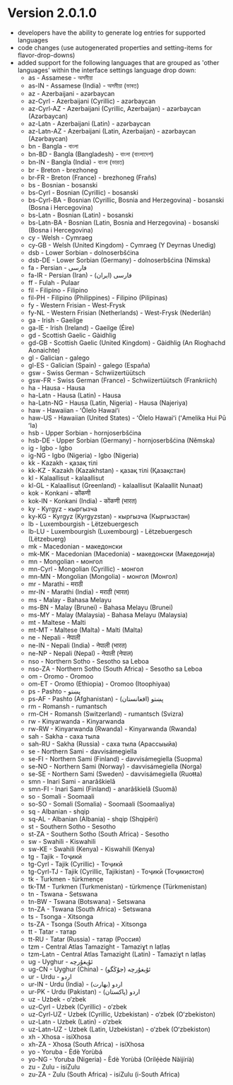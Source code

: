 # Version 2.0.1.0
- developers have the ability to generate log entries for supported languages
- code changes (use autogenerated properties and setting-items for flavor-drop-downs)
- added support for the following languages that are grouped as 'other languages' within the interface settings language drop down:
    * as              - Assamese                                      - অসমীয়া
    * as-IN           - Assamese (India)                              - অসমীয়া (ভাৰত)
    * az              - Azerbaijani                                   - azərbaycan
    * az-Cyrl         - Azerbaijani (Cyrillic)                        - azərbaycan
    * az-Cyrl-AZ      - Azerbaijani (Cyrillic, Azerbaijan)            - azərbaycan (Azərbaycan)
    * az-Latn         - Azerbaijani (Latin)                           - azərbaycan
    * az-Latn-AZ      - Azerbaijani (Latin, Azerbaijan)               - azərbaycan (Azərbaycan)
    * bn              - Bangla                                        - বাংলা
    * bn-BD           - Bangla (Bangladesh)                           - বাংলা (বাংলাদেশ)
    * bn-IN           - Bangla (India)                                - বাংলা (ভারত)
    * br              - Breton                                        - brezhoneg
    * br-FR           - Breton (France)                               - brezhoneg (Frañs)
    * bs              - Bosnian                                       - bosanski
    * bs-Cyrl         - Bosnian (Cyrillic)                            - bosanski
    * bs-Cyrl-BA      - Bosnian (Cyrillic, Bosnia and Herzegovina)    - bosanski (Bosna i Hercegovina)
    * bs-Latn         - Bosnian (Latin)                               - bosanski
    * bs-Latn-BA      - Bosnian (Latin, Bosnia and Herzegovina)       - bosanski (Bosna i Hercegovina)
    * cy              - Welsh                                         - Cymraeg
    * cy-GB           - Welsh (United Kingdom)                        - Cymraeg (Y Deyrnas Unedig)
    * dsb             - Lower Sorbian                                 - dolnoserbšćina
    * dsb-DE          - Lower Sorbian (Germany)                       - dolnoserbšćina (Nimska)
    * fa              - Persian                                       - فارسی
    * fa-IR           - Persian (Iran)                                - فارسی (ایران)
    * ff              - Fulah                                         - Pulaar
    * fil             - Filipino                                      - Filipino
    * fil-PH          - Filipino (Philippines)                        - Filipino (Pilipinas)
    * fy              - Western Frisian                               - West-Frysk
    * fy-NL           - Western Frisian (Netherlands)                 - West-Frysk (Nederlân)
    * ga              - Irish                                         - Gaeilge
    * ga-IE           - Irish (Ireland)                               - Gaeilge (Éire)
    * gd              - Scottish Gaelic                               - Gàidhlig
    * gd-GB           - Scottish Gaelic (United Kingdom)              - Gàidhlig (An Rìoghachd Aonaichte)
    * gl              - Galician                                      - galego
    * gl-ES           - Galician (Spain)                              - galego (España)
    * gsw             - Swiss German                                  - Schwiizertüütsch
    * gsw-FR          - Swiss German (France)                         - Schwiizertüütsch (Frankriich)
    * ha              - Hausa                                         - Hausa
    * ha-Latn         - Hausa (Latin)                                 - Hausa
    * ha-Latn-NG      - Hausa (Latin, Nigeria)                        - Hausa (Najeriya)
    * haw             - Hawaiian                                      - ʻŌlelo Hawaiʻi
    * haw-US          - Hawaiian (United States)                      - ʻŌlelo Hawaiʻi (ʻAmelika Hui Pū ʻIa)
    * hsb             - Upper Sorbian                                 - hornjoserbšćina
    * hsb-DE          - Upper Sorbian (Germany)                       - hornjoserbšćina (Němska)
    * ig              - Igbo                                          - Igbo
    * ig-NG           - Igbo (Nigeria)                                - Igbo (Nigeria)
    * kk              - Kazakh                                        - қазақ тілі
    * kk-KZ           - Kazakh (Kazakhstan)                           - қазақ тілі (Қазақстан)
    * kl              - Kalaallisut                                   - kalaallisut
    * kl-GL           - Kalaallisut (Greenland)                       - kalaallisut (Kalaallit Nunaat)
    * kok             - Konkani                                       - कोंकणी
    * kok-IN          - Konkani (India)                               - कोंकणी (भारत)
    * ky              - Kyrgyz                                        - кыргызча
    * ky-KG           - Kyrgyz (Kyrgyzstan)                           - кыргызча (Кыргызстан)
    * lb              - Luxembourgish                                 - Lëtzebuergesch
    * lb-LU           - Luxembourgish (Luxembourg)                    - Lëtzebuergesch (Lëtzebuerg)
    * mk              - Macedonian                                    - македонски
    * mk-MK           - Macedonian (Macedonia)                        - македонски (Македонија)
    * mn              - Mongolian                                     - монгол
    * mn-Cyrl         - Mongolian (Cyrillic)                          - монгол
    * mn-MN           - Mongolian (Mongolia)                          - монгол (Монгол)
    * mr              - Marathi                                       - मराठी
    * mr-IN           - Marathi (India)                               - मराठी (भारत)
    * ms              - Malay                                         - Bahasa Melayu
    * ms-BN           - Malay (Brunei)                                - Bahasa Melayu (Brunei)
    * ms-MY           - Malay (Malaysia)                              - Bahasa Melayu (Malaysia)
    * mt              - Maltese                                       - Malti
    * mt-MT           - Maltese (Malta)                               - Malti (Malta)
    * ne              - Nepali                                        - नेपाली
    * ne-IN           - Nepali (India)                                - नेपाली (भारत)
    * ne-NP           - Nepali (Nepal)                                - नेपाली (नेपाल)
    * nso             - Northern Sotho                                - Sesotho sa Leboa
    * nso-ZA          - Northern Sotho (South Africa)                 - Sesotho sa Leboa
    * om              - Oromo                                         - Oromoo
    * om-ET           - Oromo (Ethiopia)                              - Oromoo (Itoophiyaa)
    * ps              - Pashto                                        - پښتو
    * ps-AF           - Pashto (Afghanistan)                          - پښتو (افغانستان)
    * rm              - Romansh                                       - rumantsch
    * rm-CH           - Romansh (Switzerland)                         - rumantsch (Svizra)
    * rw              - Kinyarwanda                                   - Kinyarwanda
    * rw-RW           - Kinyarwanda (Rwanda)                          - Kinyarwanda (Rwanda)
    * sah             - Sakha                                         - саха тыла
    * sah-RU          - Sakha (Russia)                                - саха тыла (Арассыыйа)
    * se              - Northern Sami                                 - davvisámegiella
    * se-FI           - Northern Sami (Finland)                       - davvisámegiella (Suopma)
    * se-NO           - Northern Sami (Norway)                        - davvisámegiella (Norga)
    * se-SE           - Northern Sami (Sweden)                        - davvisámegiella (Ruoŧŧa)
    * smn             - Inari Sami                                    - anarâškielâ
    * smn-FI          - Inari Sami (Finland)                          - anarâškielâ (Suomâ)
    * so              - Somali                                        - Soomaali
    * so-SO           - Somali (Somalia)                              - Soomaali (Soomaaliya)
    * sq              - Albanian                                      - shqip
    * sq-AL           - Albanian (Albania)                            - shqip (Shqipëri)
    * st              - Southern Sotho                                - Sesotho
    * st-ZA           - Southern Sotho (South Africa)                 - Sesotho
    * sw              - Swahili                                       - Kiswahili
    * sw-KE           - Swahili (Kenya)                               - Kiswahili (Kenya)
    * tg              - Tajik                                         - Тоҷикӣ
    * tg-Cyrl         - Tajik (Cyrillic)                              - Тоҷикӣ
    * tg-Cyrl-TJ      - Tajik (Cyrillic, Tajikistan)                  - Тоҷикӣ (Тоҷикистон)
    * tk              - Turkmen                                       - türkmençe
    * tk-TM           - Turkmen (Turkmenistan)                        - türkmençe (Türkmenistan)
    * tn              - Tswana                                        - Setswana
    * tn-BW           - Tswana (Botswana)                             - Setswana
    * tn-ZA           - Tswana (South Africa)                         - Setswana
    * ts              - Tsonga                                        - Xitsonga
    * ts-ZA           - Tsonga (South Africa)                         - Xitsonga
    * tt              - Tatar                                         - татар
    * tt-RU           - Tatar (Russia)                                - татар (Россия)
    * tzm             - Central Atlas Tamazight                       - Tamaziɣt n laṭlaṣ
    * tzm-Latn        - Central Atlas Tamazight (Latin)               - Tamaziɣt n laṭlaṣ
    * ug              - Uyghur                                        - ئۇيغۇرچە
    * ug-CN           - Uyghur (China)                                - ئۇيغۇرچە (جۇڭگو)
    * ur              - Urdu                                          - اردو
    * ur-IN           - Urdu (India)                                  - اردو (بھارت)
    * ur-PK           - Urdu (Pakistan)                               - اردو (پاکستان)
    * uz              - Uzbek                                         - o‘zbek
    * uz-Cyrl         - Uzbek (Cyrillic)                              - o‘zbek
    * uz-Cyrl-UZ      - Uzbek (Cyrillic, Uzbekistan)                  - o‘zbek (Oʻzbekiston)
    * uz-Latn         - Uzbek (Latin)                                 - o‘zbek
    * uz-Latn-UZ      - Uzbek (Latin, Uzbekistan)                     - o‘zbek (Oʻzbekiston)
    * xh              - Xhosa                                         - isiXhosa
    * xh-ZA           - Xhosa (South Africa)                          - isiXhosa
    * yo              - Yoruba                                        - Èdè Yorùbá
    * yo-NG           - Yoruba (Nigeria)                              - Èdè Yorùbá (Orílẹ́ède Nàìjíríà)
    * zu              - Zulu                                          - isiZulu
    * zu-ZA           - Zulu (South Africa)                           - isiZulu (i-South Africa)
